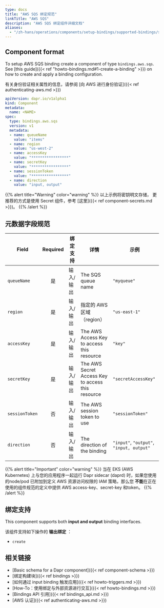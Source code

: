 ```yaml
---
type: docs
title: "AWS SQS 绑定规范"
linkTitle: "AWS SQS"
description: "AWS SQS 绑定组件详细文档"
aliases:
  - "/zh-hans/operations/components/setup-bindings/supported-bindings/sqs/"
---
```


## Component format

To setup AWS SQS binding create a component of type `bindings.aws.sqs`. See [this guide]({{< ref "howto-bindings.md#1-create-a-binding" >}}) on how to create and apply a binding configuration.

有关身份验证相关属性的信息，请参阅 [向 AWS 进行身份验证]({{< ref authenticating-aws.md >}})

```yaml
apiVersion: dapr.io/v1alpha1
kind: Component
metadata:
  name: <NAME>
spec:
  type: bindings.aws.sqs
  version: v1
  metadata:
  - name: queueName
    value: "items"
  - name: region
    value: "us-west-2"
  - name: accessKey
    value: "*****************"
  - name: secretKey
    value: "*****************"
  - name: sessionToken
    value: "*****************"
  - name: direction 
    value: "input, output"
```

{{% alert title="Warning" color="warning" %}}
以上示例将密钥明文存储， 更推荐的方式是使用 Secret 组件，参考 [这里]({{< ref component-secrets.md >}})。
{{% /alert %}}

## 元数据字段规范

| Field          | Required | 绑定支持  | 详情                                                | 示例                                       |
| -------------- |:--------:| ----- | ------------------------------------------------- | ---------------------------------------- |
| `queueName`    |    是     | 输入/输出 | The SQS queue name                                | `"myqueue"`                              |
| `region`       |    是     | 输入/输出 | 指定的 AWS 区域（region）                                | `"us-east-1"`                            |
| `accessKey`    |    是     | 输入/输出 | The AWS Access Key to access this resource        | `"key"`                                  |
| `secretKey`    |    是     | 输入/输出 | The AWS Secret Access Key to access this resource | `"secretAccessKey"`                      |
| `sessionToken` |    否     | 输入/输出 | The AWS session token to use                      | `"sessionToken"`                         |
| `direction`    |    否     | 输入/输出 | The direction of the binding                      | `"input"`, `"output"`, `"input, output"` |

{{% alert title="Important" color="warning" %}}
当在 EKS (AWS Kubernetes) 上与您的应用程序一起运行 Dapr sidecar (daprd) 时，如果您使用的node/pod 已附加到定义 AWS 资源访问权限的 IAM 策略，那么您 **不能**在正在使用的组件规范的定义中提供 AWS access-key、secret-key 和token。
{{% /alert %}}

## 绑定支持

This component supports both **input and output** binding interfaces.

该组件支持如下操作的 **输出绑定** ：

- `create`


## 相关链接

- [Basic schema for a Dapr component]({{< ref component-schema >}})
- [绑定构建块]({{< ref bindings >}})
- [如何通过 input binding 触发应用]({{< ref howto-triggers.md >}})
- [How-To：使用绑定与外部资源进行交互]({{< ref howto-bindings.md >}})
- [Bindings API 引用]({{< ref bindings_api.md >}})
- [AWS 认证]({{< ref authenticating-aws.md >}})
